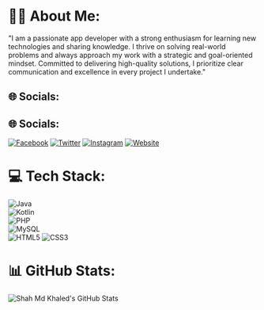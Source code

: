 # 🙋‍♂️ About Me:

"I am a passionate app developer with a strong enthusiasm for learning new technologies and sharing knowledge. I thrive on solving real-world problems and always approach my work with a strategic and goal-oriented mindset. Committed to delivering high-quality solutions, I prioritize clear communication and excellence in every project I undertake."

## 🌐 Socials:

## 🌐 Socials:

[![Facebook](https://img.shields.io/badge/Facebook-1877F2?style=for-the-badge&logo=facebook&logoColor=white)](https://www.facebook.com/Shahmdkhaled1) 
[![Twitter](https://img.shields.io/badge/Twitter-1DA1F2?style=for-the-badge&logo=x&logoColor=white)](https://x.com/ShahMdKhaled) 
[![Instagram](https://img.shields.io/badge/Instagram-E4405F?style=for-the-badge&logo=instagram&logoColor=white)](https://www.instagram.com/shahmdkhaled1/) 
[![Website](https://img.shields.io/badge/Website-4285F4?style=for-the-badge&logo=google-chrome&logoColor=white)](https://www.shahmdkhaled.me/)



# 💻 Tech Stack:

![Java](https://img.shields.io/badge/Java-ED8B00?style=for-the-badge&logo=java&logoColor=white)  
![Kotlin](https://img.shields.io/badge/Kotlin-0095D5?style=for-the-badge&logo=kotlin&logoColor=white)  
![PHP](https://img.shields.io/badge/PHP-777BB4?style=for-the-badge&logo=php&logoColor=white)  
![MySQL](https://img.shields.io/badge/MySQL-4479A1?style=for-the-badge&logo=mysql&logoColor=white)  
![HTML5](https://img.shields.io/badge/HTML5-E34F26?style=for-the-badge&logo=html5&logoColor=white)
![CSS3](https://img.shields.io/badge/CSS3-1572B6?style=for-the-badge&logo=css3&logoColor=white)


# 📊 GitHub Stats:

![Shah Md Khaled's GitHub Stats](https://github-readme-stats.vercel.app/api?username=ShahMdKhaled&show_icons=true&theme=radical)


